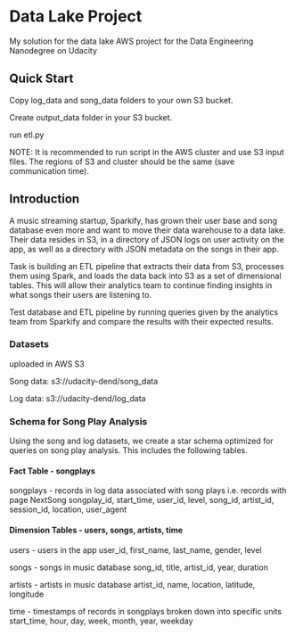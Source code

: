 # Data Lake Project
My solution for the data lake  AWS project for the Data Engineering Nanodegree on Udacity

## Quick Start
Copy log_data and song_data folders to your own S3 bucket.

Create output_data folder in your S3 bucket.

run etl.py

NOTE: It is recommended to run script in the AWS cluster and use S3 input files. The regions of S3 and cluster should be the same (save communication time).

## Introduction
A music streaming startup, Sparkify, has grown their user base and song database even more and want to move their data warehouse to a data lake. Their data resides in S3, in a directory of JSON logs on user activity on the app, as well as a directory with JSON metadata on the songs in their app.

Task is building an ETL pipeline that extracts their data from S3, processes them using Spark, and loads the data back into S3 as a set of dimensional tables. This will allow their analytics team to continue finding insights in what songs their users are listening to.

 Test database and ETL pipeline by running queries given by the analytics team from Sparkify and compare the results with their expected results.

### Datasets
uploaded in AWS S3

Song data: s3://udacity-dend/song_data

Log data: s3://udacity-dend/log_data

### Schema for Song Play Analysis

Using the song and log datasets, we create a star schema optimized for queries on song play analysis. This includes the following tables.

#### Fact Table - songplays
songplays - records in log data associated with song plays i.e. records with page NextSong
songplay_id, start_time, user_id, level, song_id, artist_id, session_id, location, user_agent

#### Dimension Tables - users, songs, artists, time
users - users in the app
user_id, first_name, last_name, gender, level

songs - songs in music database
song_id, title, artist_id, year, duration

artists - artists in music database
artist_id, name, location, latitude, longitude

time - timestamps of records in songplays broken down into specific units
start_time, hour, day, week, month, year, weekday

